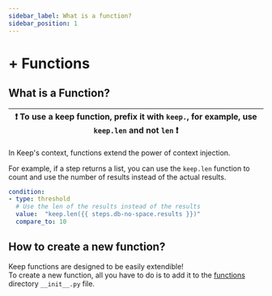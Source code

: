 ```yaml
---
sidebar_label: What is a function?
sidebar_position: 1
---
```


# + Functions

## What is a Function?
| :exclamation:  To use a keep function, prefix it with `keep.`, for example, use `keep.len` and not `len`  :exclamation: |
|-----------------------------------------|

In Keep's context, functions extend the power of context injection.

For example, if a step returns a list, you can use the `keep.len` function to count and use the number of results instead of the actual results.


```yaml
condition:
- type: threshold
  # Use the len of the results instead of the results
  value:  "keep.len({{ steps.db-no-space.results }})"
  compare_to: 10
```

## How to create a new function?

Keep functions are designed to be easily extendible!<br />
To create a new function, all you have to do is to add it to the [functions](https://github.com/keephq/keep/blob/main/keep/functions/__init__.py) directory `__init__.py` file.
